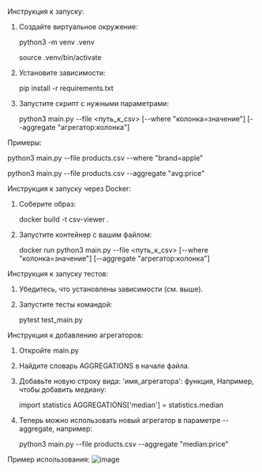Инструкция к запуску:

1. Создайте виртуальное окружение:

   python3 -m venv .venv

   source .venv/bin/activate

3. Установите зависимости:

   pip install -r requirements.txt

5. Запустите скрипт с нужными параметрами:

   python3 main.py --file <путь_к_csv> [--where "колонка=значение"] [--aggregate "агрегатор:колонка"]

Примеры:
   
   python3 main.py --file products.csv --where "brand=apple"
   
   python3 main.py --file products.csv --aggregate "avg:price"

Инструкция к запуску через Docker:

1. Соберите образ:

   docker build -t csv-viewer .

3. Запустите контейнер с вашим файлом:

   docker run python3 main.py --file <путь_к_csv> [--where "колонка=значение"] [--aggregate "агрегатор:колонка"]

Инструкция к запуску тестов:

1. Убедитесь, что установлены зависимости (см. выше).
2. Запустите тесты командой:

   pytest test_main.py

Инструкция к добавлению агрегаторов:

1. Откройте main.py
2. Найдите словарь AGGREGATIONS в начале файла.
3. Добавьте новую строку вида:
   'имя_агрегатора': функция,
   Например, чтобы добавить медиану:

   import statistics
   AGGREGATIONS['median'] = statistics.median

4. Теперь можно использовать новый агрегатор в параметре --aggregate, например:

   python3 main.py --file products.csv --aggregate "median:price"

Пример использования:
![image](https://github.com/user-attachments/assets/97d284cf-d71c-445d-aee8-b47e1ebd2a5a)


